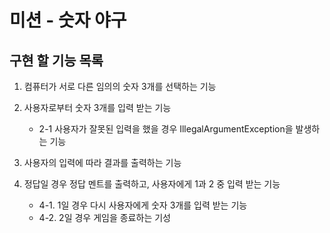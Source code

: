 # 미션 - 숫자 야구

## 구현 할 기능 목록

1. 컴퓨터가 서로 다른 임의의 숫자 3개를 선택하는 기능
2. 사용자로부터 숫자 3개를 입력 받는 기능
    - 2-1 사용자가 잘못된 입력을 했을 경우 IllegalArgumentException을 발생하는 기능

3. 사용자의 입력에 따라 결과를 출력하는 기능
4. 정답일 경우 정답 멘트를 출력하고, 사용자에게 1과 2 중 입력 받는 기능
    - 4-1. 1일 경우 다시 사용자에게 숫자 3개를 입력 받는 기능
    - 4-2. 2일 경우 게임을 종료하는 기성